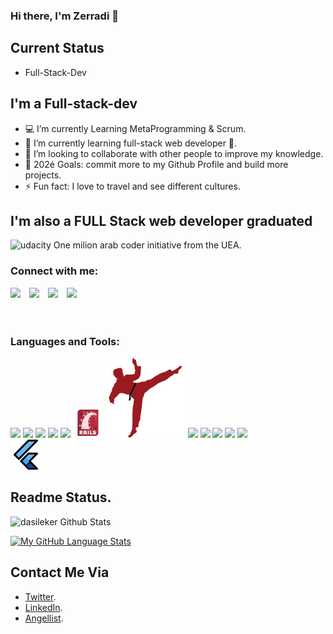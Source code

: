 ### Hi there, I'm Zerradi 👋

## Current Status
 
- Full-Stack-Dev

## I'm a Full-stack-dev
- 💻 I’m currently Learning MetaProgramming & Scrum.
- 🌱 I’m currently learning full-stack web developer 🤣.
- 👯 I’m looking to collaborate with other people to improve my knowledge.
- 🥅 202é Goals: commit more to my Github Profile and build more projects.
- ⚡ Fun fact: I love to travel and see different  cultures.

## I'm also a FULL Stack web developer graduated 

<img alt="udacity"  src="assets/udacity1.ico"/> <span style="marging-bottom: 15px;">One milion arab coder initiative from the UEA<span>.

### Connect with me:

<div><a href="https://zerradi.web.app/" target="_blank" rel="noopener noreferrer"><img src="https://img.icons8.com/fluent/48/000000/domain.png" aligne="left"><img/></a>
<a href="https://twitter.com/dasileker" target="_blank" rel="noopener noreferrer"><img src="https://img.icons8.com/fluent/48/000000/twitter.png" aligne="left"  style="margin-left:10px"><img/></a>
<a href="https://www.instagram.com/zerradiamine/" target="_blank" rel="noopener noreferrer"><img src="https://img.icons8.com/nolan/48/linkedin.png" aligne="left"  style="margin-left:10px"><img/></a>
<a href="https://angel.co/u/zerradi-amine" target="_blank" rel="noopener noreferrer"><img src="https://img.icons8.com/nolan/48/angelist.png" aligne="left"  style="margin-left:10px"><img/></a></div>

<br />
<br />


### Languages and Tools:

<div>
<img src="https://img.icons8.com/nolan/48/github.png"/>
<img src="https://img.icons8.com/color/50/000000/html-5--v1.png"/>
<img src="https://img.icons8.com/color/48/000000/css3.png"/>
<img src="https://img.icons8.com/color/48/000000/ruby-programming-language.png"/>
<img src="https://img.icons8.com/color/48/000000/microsoft-sql-server.png"/>
<img src="assets/rails2.png"/>
<img src="assets/2.svg"/>
<img src="https://img.icons8.com/color/48/000000/docker.png"/>
<img src="https://img.icons8.com/color/48/000000/javascript.png"/>
<img src="https://img.icons8.com/dusk/48/000000/webpack.png"/>
<img src="https://img.icons8.com/nolan/48/react-native.png"/>
<img src="https://img.icons8.com/color/48/000000/redux.png"/>
</div>
<img src="./assets/flutter.png"/>
</div>



<br/>

## Readme Status. 

<img  alt="dasileker Github Stats" src="https://github-readme-stats.vercel.app/api?username=dasileker&count_private=true"/>

<br />


[![My GitHub Language Stats](https://github-readme-stats.vercel.app/api/top-langs/?username=dasileker&langs_count=5&theme=tokyonight)]()


## Contact Me Via

 - [Twitter](https://twitter.com/dasileker).
 - [LinkedIn](https://www.linkedin.com/in/amine-zerradi/).
 - [Angellist](https://angel.co/u/zerradi-amine).

